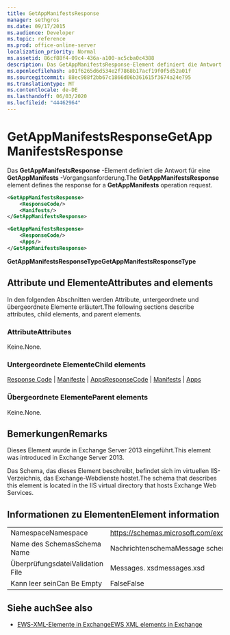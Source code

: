```yaml
---
title: GetAppManifestsResponse
manager: sethgros
ms.date: 09/17/2015
ms.audience: Developer
ms.topic: reference
ms.prod: office-online-server
localization_priority: Normal
ms.assetid: 86cf88f4-09c4-436a-a100-ac5cba0c4388
description: Das GetAppManifestsResponse-Element definiert die Antwort für eine GetAppManifests-Vorgangsanforderung.
ms.openlocfilehash: a01f6265d6d534e2f7868b17acf19f0f5d52a01f
ms.sourcegitcommit: 88ec988f2bb67c1866d06b361615f3674a24e795
ms.translationtype: MT
ms.contentlocale: de-DE
ms.lasthandoff: 06/03/2020
ms.locfileid: "44462964"
---
```

# <a name="getappmanifestsresponse"></a><span data-ttu-id="7ce60-103">GetAppManifestsResponse</span><span class="sxs-lookup"><span data-stu-id="7ce60-103">GetAppManifestsResponse</span></span>

<span data-ttu-id="7ce60-104">Das **GetAppManifestsResponse** -Element definiert die Antwort für eine **GetAppManifests** -Vorgangsanforderung.</span><span class="sxs-lookup"><span data-stu-id="7ce60-104">The **GetAppManifestsResponse** element defines the response for a **GetAppManifests** operation request.</span></span> 
  
```xml
<GetAppManifestsResponse>
    <ResponseCode/>
    <Manifests/>
</GetAppManifestsResponse>
```

```xml
<GetAppManifestsResponse>
    <ResponseCode/>
    <Apps/>
</GetAppManifestsResponse>
```

<span data-ttu-id="7ce60-105">**GetAppManifestsResponseType**</span><span class="sxs-lookup"><span data-stu-id="7ce60-105">**GetAppManifestsResponseType**</span></span>

## <a name="attributes-and-elements"></a><span data-ttu-id="7ce60-106">Attribute und Elemente</span><span class="sxs-lookup"><span data-stu-id="7ce60-106">Attributes and elements</span></span>

<span data-ttu-id="7ce60-107">In den folgenden Abschnitten werden Attribute, untergeordnete und übergeordnete Elemente erläutert.</span><span class="sxs-lookup"><span data-stu-id="7ce60-107">The following sections describe attributes, child elements, and parent elements.</span></span>
  
### <a name="attributes"></a><span data-ttu-id="7ce60-108">Attribute</span><span class="sxs-lookup"><span data-stu-id="7ce60-108">Attributes</span></span>

<span data-ttu-id="7ce60-109">Keine.</span><span class="sxs-lookup"><span data-stu-id="7ce60-109">None.</span></span>
  
### <a name="child-elements"></a><span data-ttu-id="7ce60-110">Untergeordnete Elemente</span><span class="sxs-lookup"><span data-stu-id="7ce60-110">Child elements</span></span>

<span data-ttu-id="7ce60-111">[Response Code](responsecode.md)  |  [Manifeste](manifests.md)  |  [Apps](apps.md)</span><span class="sxs-lookup"><span data-stu-id="7ce60-111">[ResponseCode](responsecode.md) | [Manifests](manifests.md) | [Apps](apps.md)</span></span>
  
### <a name="parent-elements"></a><span data-ttu-id="7ce60-112">Übergeordnete Elemente</span><span class="sxs-lookup"><span data-stu-id="7ce60-112">Parent elements</span></span>

<span data-ttu-id="7ce60-113">Keine.</span><span class="sxs-lookup"><span data-stu-id="7ce60-113">None.</span></span>
  
## <a name="remarks"></a><span data-ttu-id="7ce60-114">Bemerkungen</span><span class="sxs-lookup"><span data-stu-id="7ce60-114">Remarks</span></span>

<span data-ttu-id="7ce60-115">Dieses Element wurde in Exchange Server 2013 eingeführt.</span><span class="sxs-lookup"><span data-stu-id="7ce60-115">This element was introduced in Exchange Server 2013.</span></span>
  
<span data-ttu-id="7ce60-116">Das Schema, das dieses Element beschreibt, befindet sich im virtuellen IIS-Verzeichnis, das Exchange-Webdienste hostet.</span><span class="sxs-lookup"><span data-stu-id="7ce60-116">The schema that describes this element is located in the IIS virtual directory that hosts Exchange Web Services.</span></span>
  
## <a name="element-information"></a><span data-ttu-id="7ce60-117">Informationen zu Elementen</span><span class="sxs-lookup"><span data-stu-id="7ce60-117">Element information</span></span>

|||
|:-----|:-----|
|<span data-ttu-id="7ce60-118">Namespace</span><span class="sxs-lookup"><span data-stu-id="7ce60-118">Namespace</span></span>  <br/> |https://schemas.microsoft.com/exchange/services/2006/messages  <br/> |
|<span data-ttu-id="7ce60-119">Name des Schemas</span><span class="sxs-lookup"><span data-stu-id="7ce60-119">Schema Name</span></span>  <br/> |<span data-ttu-id="7ce60-120">Nachrichtenschema</span><span class="sxs-lookup"><span data-stu-id="7ce60-120">Message schema</span></span>  <br/> |
|<span data-ttu-id="7ce60-121">Überprüfungsdatei</span><span class="sxs-lookup"><span data-stu-id="7ce60-121">Validation File</span></span>  <br/> |<span data-ttu-id="7ce60-122">Messages. xsd</span><span class="sxs-lookup"><span data-stu-id="7ce60-122">messages.xsd</span></span>  <br/> |
|<span data-ttu-id="7ce60-123">Kann leer sein</span><span class="sxs-lookup"><span data-stu-id="7ce60-123">Can Be Empty</span></span>  <br/> |<span data-ttu-id="7ce60-124">False</span><span class="sxs-lookup"><span data-stu-id="7ce60-124">False</span></span>  <br/> |
   
## <a name="see-also"></a><span data-ttu-id="7ce60-125">Siehe auch</span><span class="sxs-lookup"><span data-stu-id="7ce60-125">See also</span></span>

- [<span data-ttu-id="7ce60-126">EWS-XML-Elemente in Exchange</span><span class="sxs-lookup"><span data-stu-id="7ce60-126">EWS XML elements in Exchange</span></span>](ews-xml-elements-in-exchange.md)

